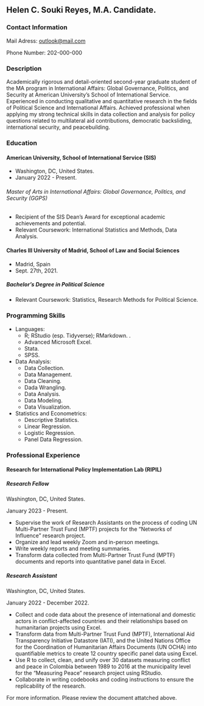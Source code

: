## Helen C. Souki Reyes, M.A. Candidate.

### Contact Information

Mail Adress: outlook@mail.com

Phone Number: 202-000-000

### Description
Academically rigorous and detail-oriented second-year graduate student of the MA program in International Affairs: Global Governance, Politics, and Security at American University’s School of International Service. Experienced in conducting qualitative and quantitative research in the fields of Political Science and International Affairs. Achieved professional when applying my strong technical skills in data collection and analysis for policy questions related to multilateral aid contributions, democratic backsliding, international security, and peacebuilding.

### Education
#### American University, School of International Service (SIS)	
  -  Washington, DC, United States.
  -   January 2022 - Present.
 
###### Master of Arts in International Affairs: Global Governance, Politics, and Security (GGPS)

  - Recipient of the SIS Dean’s Award for exceptional academic achievements and potential.
  - Relevant Coursework: International Statistics and Methods, Data Analysis.

#### Charles III University of Madrid, School of Law and Social Sciences	
  - Madrid, Spain
  - Sept. 27th, 2021.
 
##### Bachelor’s Degree in Political Science	

  - Relevant Coursework: Statistics, Research Methods for Political Science. 

### Programming Skills
- Languages: 
  - R; RStudio (esp. Tidyverse); RMarkdown. .
  - Advanced Microsoft Excel. 
  - Stata.
  - SPSS.
- Data Analysis: 
  - Data Collection.
  - Data Management.
  - Data Cleaning.
  - Dada Wrangling.
  - Data Analysis.
  - Data Modeling.
  - Data Visualization.
- Statistics and Econometrics: 
  - Descriptive Statistics.
  - Linear Regression.
  - Logistic Regression.
  - Panel Data Regression.

### Professional Experience

#### Research for International Policy Implementation Lab (RIPIL)
##### Research Fellow	

Washington, DC, United States.

January 2023 - Present.

  - Supervise the work of Research Assistants on the process of coding UN Multi-Partner Trust Fund (MPTF) projects for the “Networks of Influence” research project.
  - Organize and lead weekly Zoom and in-person meetings.
  - Write weekly reports and meeting summaries.
  - Transform data collected from Multi-Partner Trust Fund (MPTF) documents and reports into quantitative panel data in Excel. 

##### Research Assistant

Washington, DC, United States.

January 2022 - December 2022.

  - Collect and code data about the presence of international and domestic actors in conflict-affected countries and their relationships based on humanitarian projects using Excel. 
  - Transform data from Multi-Partner Trust Fund (MPTF), International Aid Transparency Initiative Datastore (IATI), and the United Nations Office for the Coordination of Humanitarian Affairs Documents (UN OCHA) into quantifiable metrics to create 12 country specific panel data using Excel.
 -  Use R to collect, clean, and unify over 30 datasets measuring conflict and peace in Colombia between 1989 to 2016 at the municipality level for the “Measuring Peace” research project using RStudio. 
  - Collaborate in writing codebooks and coding instructions to ensure the replicability of the research.

For more information. Please review the document attatched above.
